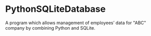 # PythonSQLiteDatabase
A program which allows management of employees’ data for "ABC" company by combining Python and SQLite.

